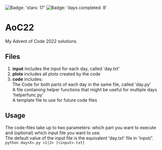 ![Badge: 'stars: 17'](https://img.shields.io/badge/stars%20%E2%AD%90-17-yellow)
![Badge: 'days completed: 8'](https://img.shields.io/badge/days%20completed-8-blue)
# AoC22
My Advent of Code 2022 solutions.

## Files
1.  **input** includes the input for each day, called 'day<X>.txt'
2.  **plots** includes all plots created by the code
3.  **code** includes:\
  The Code for both parts of each day in the same file, called 'day<X>.py' \
  A file containing helper functions that might be useful for multiple days 'helperfunc.py' \
  A template file to use for future code files
  
## Usage
  The code-files take up to two parameters: which part you want to execute and (optional) which input file you want to use.\
  The default value of the input file is the equivalent 'day<X>.txt' file in 'input/'.\
  ```python day<X>.py <1|2> [<input>.txt] ```
